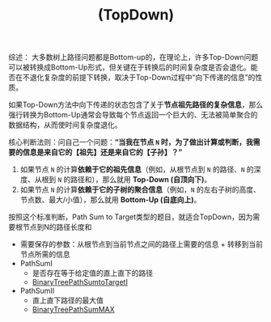 ﻿---
layout: default
title: (TopDown)
narrow: true
---
综述：
大多数树上路径问题都是Bottom-up的，在理论上，许多Top-Down问题可以被转换成Bottom-Up形式，但关键在于转换后的时间复杂度是否会退化。能否在不退化复杂度的前提下转换，取决于Top-Down过程中“向下传递的信息”的性质。

如果Top-Down方法中向下传递的状态包含了关于**节点祖先路径的复杂信息**，那么强行转换为Bottom-Up通常会导致每个节点返回一个巨大的、无法被简单聚合的数据结构，从而使时间复杂度退化。

核心判断法则：问自己一个问题：**“当我在节点 `N` 时，为了做出计算或判断，我需要的信息是来自它的【祖先】还是来自它的【子孙】？”**

1. 如果节点 `N` 的计算**依赖于它的祖先信息**（例如，从根节点到 `N` 的路径、`N` 的深度、从根到 `N` 的路径和），那么就用 **Top-Down (自顶向下)**。
2. 如果节点 `N` 的计算**依赖于它的子树的聚合信息**（例如，`N` 的左右子树的高度、节点数、最大/小值），那么就用 **Bottom-Up (自底向上)**。

按照这个标准判断，Path Sum to Target类型的题目，就适合TopDown，因为需要根节点到N的路径长度和
- 需要保存的参数：从根节点到当前节点之间的路径上需要的信息 + 转移到当前节点所需的信息
- PathSumI
	- 是否存在等于给定值的直上直下的路径
	- [BinaryTreePathSumtoTargetI](/algorithmn-notes/BinaryTreePathSumtoTargetI.html)
- PathSumII
	- 直上直下路径的最大值
	- [BinaryTreePathSumMAX](/algorithmn-notes/BinaryTreePathSumMAX.html)
